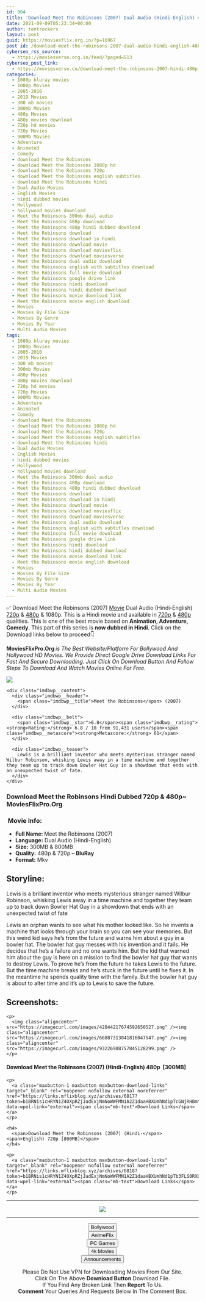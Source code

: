 ```yaml
---
id: 904
title: 'Download Meet the Robinsons (2007) Dual Audio (Hindi-English) 480p [300MB] || 720p [800MB]'
date: 2021-09-09T05:23:34+00:00
author: tentrockers
layout: post
guid: https://moviesflix.org.in/?p=16967
post id: /download-meet-the-robinsons-2007-dual-audio-hindi-english-480p-300mb-720p-800mb/
cyberseo_rss_source:
  - https://moviesverse.org.in/feed/?paged=513
cyberseo_post_link:
  - https://moviesverse.co/download-meet-the-robinsons-2007-hindi-480p-720p/
categories:
  - 1080p bluray movies
  - 1080p Movies
  - 2005-2010
  - 2019 Movies
  - 300 mb movies
  - 300mb Movies
  - 480p Movies
  - 480p movies download
  - 720p hd movies
  - 720p Movies
  - 900Mb Movies
  - Adventure
  - Animated
  - Comedy
  - download Meet the Robinsons
  - download Meet the Robinsons 1080p hd
  - download Meet the Robinsons 720p
  - download Meet the Robinsons english subtitles
  - download Meet the Robinsons hindi
  - Dual Audio Movies
  - English Movies
  - hindi dubbed movies
  - Hollywood
  - hollywood movies download
  - Meet the Robinsons 300mb dual audio
  - Meet the Robinsons 480p download
  - Meet the Robinsons 480p hindi dubbed download
  - Meet the Robinsons download
  - Meet the Robinsons download in hindi
  - Meet the Robinsons download movie
  - Meet the Robinsons download moviesflix
  - Meet the Robinsons download moviesverse
  - Meet the Robinsons dual audio download
  - Meet the Robinsons english with subtitles download
  - Meet the Robinsons full movie download
  - Meet the Robinsons google drive link
  - Meet the Robinsons hindi download
  - Meet the Robinsons hindi dubbed download
  - Meet the Robinsons movie download link
  - Meet the Robinsons movie english download
  - Movies
  - Movies By File Size
  - Movies By Genre
  - Movies By Year
  - Multi Audio Movies
tags:
  - 1080p bluray movies
  - 1080p Movies
  - 2005-2010
  - 2019 Movies
  - 300 mb movies
  - 300mb Movies
  - 480p Movies
  - 480p movies download
  - 720p hd movies
  - 720p Movies
  - 900Mb Movies
  - Adventure
  - Animated
  - Comedy
  - download Meet the Robinsons
  - download Meet the Robinsons 1080p hd
  - download Meet the Robinsons 720p
  - download Meet the Robinsons english subtitles
  - download Meet the Robinsons hindi
  - Dual Audio Movies
  - English Movies
  - hindi dubbed movies
  - Hollywood
  - hollywood movies download
  - Meet the Robinsons 300mb dual audio
  - Meet the Robinsons 480p download
  - Meet the Robinsons 480p hindi dubbed download
  - Meet the Robinsons download
  - Meet the Robinsons download in hindi
  - Meet the Robinsons download movie
  - Meet the Robinsons download moviesflix
  - Meet the Robinsons download moviesverse
  - Meet the Robinsons dual audio download
  - Meet the Robinsons english with subtitles download
  - Meet the Robinsons full movie download
  - Meet the Robinsons google drive link
  - Meet the Robinsons hindi download
  - Meet the Robinsons hindi dubbed download
  - Meet the Robinsons movie download link
  - Meet the Robinsons movie english download
  - Movies
  - Movies By File Size
  - Movies By Genre
  - Movies By Year
  - Multi Audio Movies
---
```

<div class="thecontent clearfix">
  <p>
    ✅ Download Meet the Robinsons (2007) <a href="https://moviesverse.co/category/movies/" data-wpel-link="internal">Movie</a> Dual Audio (Hindi-English) <a href="https://moviesverse.co/720p-movies/" data-wpel-link="internal">720p</a>&nbsp;&&nbsp;<a href="https://moviesverse.co/480p-movies/" data-wpel-link="internal">480p</a> & 1080p. This is a Hindi movie and available in <a href="https://moviesverse.co/720p-movies/" data-wpel-link="internal">720p</a>&nbsp;&&nbsp;<a href="https://moviesverse.co/480p-movies/" data-wpel-link="internal">480p</a> qualities. This is one of the best movie based on <strong>Animation, Adventure, Comedy</strong>. This part of this series is <strong>now dubbed in <span>Hindi.&nbsp;</span></strong><span>Click on the Download links below to proceed👇</span>
  </p>
  
  <p>
    <strong><span>MoviesFlixPro.Org&nbsp;</span></strong><em>is The Best Website/Platform For Bollywood And Hollywood HD Movies. We Provide Direct Google Drive Download Links For Fast And Secure Downloading. Just Click On Download Button And Follow Steps To&nbsp;Download And Watch Movies Online For Free.</em>
  </p>
  
  <div class="imdbwp imdbwp--movie dark">
    <div class="imdbwp__thumb">
      <a class="imdbwp__link" target="_blank" title="Meet the Robinsons" href="https://www.imdb.com/title/tt0396555/" rel="nofollow external noopener noreferrer" data-wpel-link="external"><img class="imdbwp__img" src="https://m.media-amazon.com/images/M/MV5BMjQyNzdmNmUtODkwMi00NWM2LWIzNTAtMWY3OTVmM2Q5NTUyXkEyXkFqcGdeQXVyNjExODE1MDc@._V1_SX300.jpg" /></a>
    </div>
    
    <div class="imdbwp__content">
      <div class="imdbwp__header">
        <span class="imdbwp__title">Meet the Robinsons</span> (2007)
      </div>
      
      <div class="imdbwp__belt">
        <span class="imdbwp__star">6.8</span><span class="imdbwp__rating"><strong>Rating:</strong> 6.8 / 10 from 91,431 users</span><span class="imdbwp__metascore"><strong>Metascore:</strong> 61</span>
      </div>
      
      <div class="imdbwp__teaser">
        Lewis is a brilliant inventor who meets mysterious stranger named Wilbur Robinson, whisking Lewis away in a time machine and together they team up to track down Bowler Hat Guy in a showdown that ends with an unexpected twist of fate.
      </div>
    </div>
  </div>
  
  <h3>
    <span>Download Meet the Robinsons Hindi Dubbed 720p & 480p~ MoviesFlixPro.Org</span>
  </h3>
  
  <h3>
    <span>&nbsp;Movie Info:&nbsp;</span>
  </h3>
  
  <ul>
    <li>
      <strong>Full Name: </strong>Meet the Robinsons (2007)
    </li>
    <li>
      <strong>Language:</strong> Dual Audio (Hindi-English)
    </li>
    <li>
      <strong>Size:</strong> 300MB & 800MB
    </li>
    <li>
      <strong>Quality:</strong> 480p & 720p – <span><strong>BluRay</strong></span>
    </li>
    <li>
      <strong>Format:</strong>&nbsp;Mkv
    </li>
  </ul>
  
  <h2>
    <span>Storyline:</span>
  </h2>
  
  <p>
    Lewis is a brilliant inventor who meets mysterious stranger named Wilbur Robinson, whisking Lewis away in a time machine and together they team up to track down Bowler Hat Guy in a showdown that ends with an unexpected twist of fate
  </p>
  
  <div>
    Lewis an orphan wants to see what his mother looked like. So he invents a machine that looks through your brain so you can see your memories. But this weird kid says he’s from the future and warns him about a guy in a bowler hat. The bowler hat guy messes with his invention and it fails. He decides that he’s a failure and no one wants him. But the kid that warned him about the guy is here on a mission to find the bowler hat guy that wants to destroy Lewis. To prove he’s from the future he takes Lewis to the future. But the time machine breaks and he’s stuck in the future until he fixes it. In the meantime he spends quality time with the family. But the bowler hat guy is about to alter time and it’s up to Lewis to save the future.
  </div>
  
  <div class="summary_text">
    <h2>
      <span>Screenshots:</span>
    </h2>
    
    <p>
      <img class="aligncenter" src="https://imagecurl.com/images/42844217674592650527.png" /><img class="aligncenter" src="https://imagecurl.com/images/66887313041816047547.png" /><img class="aligncenter" src="https://imagecurl.com/images/93226988757845128299.png" />
    </p>
  </div>
  
  <div class="inline canwrap">
    <h4>
      <span>Download Meet the Robinsons (2007) (Hindi-English) </span><span>480p&nbsp; [300MB]</span>
    </h4>
    
    <p>
      <a class="maxbutton-1 maxbutton maxbutton-download-links" target="_blank" rel="noopener nofollow external noreferrer" href="https://links.mflixblog.xyz/archives/6817?token=b1BRNis1cHRYN1Z4OXpRZjJadExjNmNoWWFMN1A2Z1daaHBXUmhNd1pTcGNjRHBmYkxDcXhIdndTSGtDekVzbQ" data-wpel-link="external"><span class="mb-text">Download Links</span></a>
    </p>
    
    <h4>
      <span>Download Meet the Robinsons (2007) (Hindi-</span><span>English) 720p [800MB]</span>
    </h4>
    
    <p>
      <a class="maxbutton-1 maxbutton maxbutton-download-links" target="_blank" rel="noopener nofollow external noreferrer" href="https://links.mflixblog.xyz/archives/6818?token=b1BRNis1cHRYN1Z4OXpRZjJadExjNmNoWWFMN1A2Z1daaHBXUmhNd1pTb3FLS0RXQ3hTdjczVGNvcnpUS0EyWg" data-wpel-link="external"><span class="mb-text">Download Links</span></a>
    </p>
  </div>
</div>

<center>
  </p> 
  
  <hr />
  
  <p>
    <a href="http://gdrivepro.xyz/join.php" data-wpel-link="external" target="_blank" rel="nofollow external noopener noreferrer"><img src="https://i.imgur.com/FhMdWdW.png" /></a>
  </p>
  
  <hr />
  
  <p>
    <a href="https://dogemovies.xyz" target="_blank" data-wpel-link="external" rel="nofollow external noopener noreferrer"><button class="button button5">Bollywood</button></a><br /> <a href="https://animeflix.in" target="_blank" data-wpel-link="external" rel="nofollow external noopener noreferrer"><button class="button button5">AnimeFlix</button></a><br /> <a href="https://gamesflix.net/" target="_blank" data-wpel-link="external" rel="nofollow external noopener noreferrer"><button class="button button5">PC Games</button></a><br /> <a href="https://uhdmovies.in" target="_blank" data-wpel-link="external" rel="nofollow external noopener noreferrer"><button class="button button5">4k Movies</button></a><br /> <a href="https://moviesverse.co/announcements/" target="_blank" data-wpel-link="internal" rel="noopener"><button class="button button5">Announcements</button></a>
  </p>
  
  <div class="alert alert-danger">
    Please Do Not Use VPN for Downloading Movies From Our Site.
  </div>
  
  <div class="alert alert-success">
    Click On The Above <strong>Download Button</strong> Download File.
  </div>
  
  <div class="alert alert-warning">
    If You Find Any Broken Link Then <strong>Report</strong> To Us.
  </div>
  
  <div class="alert alert-info">
    <strong>Comment</strong> Your Queries And Requests Below In The Comment Box.
  </div>
  
  <p>
    </center>
  </p>